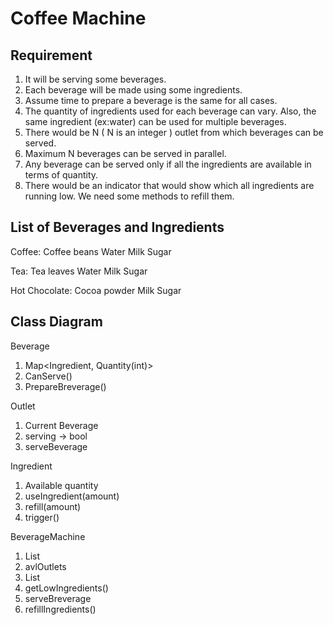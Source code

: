 # Coffee Machine

## Requirement

1. It will be serving some beverages.
2. Each beverage will be made using some ingredients.
3. Assume time to prepare a beverage is the same for all cases.
4. The quantity of ingredients used for each beverage can vary. Also, the same ingredient (ex:water) can be used for multiple beverages.
5. There would be N ( N is an integer ) outlet from which beverages can be served.
6. Maximum N beverages can be served in parallel.
7. Any beverage can be served only if all the ingredients are available in terms of quantity.
8. There would be an indicator that would show which all ingredients are running low. We need some methods to refill them.

## List of Beverages and Ingredients
Coffee:
Coffee beans
Water
Milk
Sugar

Tea:
Tea leaves
Water
Milk
Sugar

Hot Chocolate:
Cocoa powder
Milk
Sugar

## Class Diagram

Beverage
1. Map<Ingredient, Quantity(int)>
2. CanServe()
3. PrepareBreverage()

Outlet
1. Current Beverage
2. serving -> bool
3. serveBeverage


Ingredient
1. Available quantity
2. useIngredient(amount)
3. refill(amount)
4. trigger()

BeverageMachine
1. List<Outlets>
2. avlOutlets
3. List<Ingredients>
4. getLowIngredients()
5. serveBreverage
6. refillIngredients()

